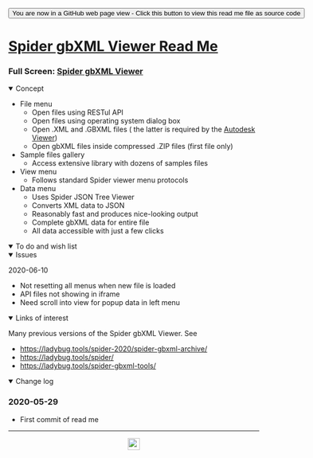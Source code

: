 <span style=display:none; >[You are now in a GitHub source code view - click this link to view Read Me file as a web page]( https://www/ladybug.tools/spider-2020/spider-gbxml-viewer/readme.html "View file as a web page." ) </span>

<div><input type=button onclick=window.location.href="https://github.com/ladybug-tools/spider-2020/tree/master/spider-gbxml-viewer/"
value='You are now in a GitHub web page view - Click this button to view this read me file as source code' ></div>


# [Spider gbXML Viewer Read Me]( #spider-gbxml-viewer/README.md )

<!--@@@
<iframe src=https://www.ladybug.tools/spider-2020/spider-gbxml-viewer/ class=iframe-resize></iframe>
_Spider gbXML Viewer_
@@@-->

### Full Screen: [Spider gbXML Viewer]( https://www.ladybug.tools/spider-2020/spider-gbxml-viewer/ )


<details open >
<summary>Concept</summary>

* File menu
    * Open files using RESTul API
    * Open files using operating system dialog box
    * Open .XML and .GBXML files ( the latter is required by the [Autodesk Viewer]( https://viewer.autodesk.com/designviews )) 
    * Open gbXML files inside compressed .ZIP files (first file only) 
* Sample files gallery
    * Access extensive library with dozens of samples files
* View menu
    * Follows standard Spider viewer menu protocols
* Data menu
    * Uses Spider JSON Tree Viewer
    * Converts XML data to JSON
    * Reasonably fast and produces nice-looking output
    * Complete gbXML data for entire file
    * All data accessible with just a few clicks


</details>

<details open >
<summary>To do and wish list </summary>


</details>

<details open >
<summary>Issues </summary>

2020-06-10

* Not resetting all menus when new file is loaded
* API files not showing in iframe
* Need scroll into view for popup data in left menu

</details>

<details open >
<summary>Links of interest</summary>

Many previous versions of the Spider gbXML Viewer. See

* https://ladybug.tools/spider-2020/spider-gbxml-archive/
* https://ladybug.tools/spider/
* https://ladybug.tools/spider-gbxml-tools/



</details>

<details open >
<summary>Change log </summary>


### 2020-05-29

* First commit of read me

</details>

***

<center title="hello! Click me to go up to the top" ><a href=javascript:window.scrollTo(0,0); > <img width=24 src="https://ladybug.tools/artwork/icons_bugs/ico/spider.ico" > </a></center>

